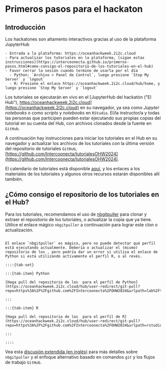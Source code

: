 # Primeros pasos para el hackaton

## Introducción

Los hackatones son altamento interactivos gracias al uso de la plataforma JupyterHub


```{admonition} Instrucciones para el uso de la plataforma JupyterHub
- Entrada a la plataforma: https://oceanhackweek.2i2c.cloud
- Para actualizar los tutoriales en la plataforma, [sigan estas instrucciones](https://intercoonecta.github.io/primeros-pasos.html#como-consigo-el-repositorio-de-los-tutoriales-en-el-hub)
- Favor cerrar la sesión cuando termine de usarla por el día
  - Python: `Archivo > Panel de Control`, luego presione `Stop My Server` y `logout`
  - R: Presione el enlace https://oceanhackweek.2i2c.cloud/hub/home, y luego presione `Stop My Server` y `logout`
```

Los tutoriales se ejecutarán en vivo en el [JupyterHub  del hackatón ("El Hub"), https://oceanhackweek.2i2c.cloud](https://oceanhackweek.2i2c.cloud) en su navegador, ya sea como _Jupyter notebooks_ o como _scripts_ y _notebooks_ en `RStudio`. El/la instructor/a y todas las personas que participen pueden estar ejecutando sus propias copias del tutorial en su cuenta del Hub, con archivos clonados desde la fuente en `GitHub`.

A continuación hay instrucciones para iniciar los tutoriales en el Hub en su navegador y actualizar los archivos de los tutoriales con la última versión del repositorio de tutoriales `GitHub`, [https://github.com/Intercoonecta/tutorialesOHW2024](https://github.com/Intercoonecta/tutorialesOHW2024).

El calendario de tutoriales está disponible [aquí](tutoriales), y los enlaces a los materiales de los tutoriales y algunos otros recursos estarán disponibles allí también.

## ¿Cómo consigo el repositorio de los tutoriales en el Hub?

Para los tutoriales, recomendamos el uso de [nbgitpuller](https://jupyterhub.github.io/nbgitpuller/) para clonar y extraer el repositorio de los tutoriales, o actualizar la copia que ya tiene. Utilice el enlace mágico `nbgitpuller` a continuación para lograr este clon o actualización.

```{admonition} Haga _pull_ del repositorio de los  usando la magía de nbgitpuller

El enlace `nbgitpuller` es mágico, pero no puede detectar qué perfil está ejecutando actualmente. Debería o actualizar el (mismo) repositorio de los , pero podría dar un error si utiliza el enlace de Python si está utilizando activamente el perfil R, o al revés.

::::{tab-set}

:::{tab-item} Python

[Haga pull del repositorio de los  para el perfil de Python](https://oceanhackweek.2i2c.cloud/hub/user-redirect/git-pull?repo=https%3A%2F%2Fgithub.com%2FIntercoonecta%2FOHW2024&urlpath=lab%2Ftree%2FOHW2024)

:::

:::{tab-item} R

[Haga pull del repositorio de los  para el perfil de R](https://oceanhackweek.2i2c.cloud/hub/user-redirect/git-pull?repo=https%3A%2F%2Fgithub.com%2FIntercoonecta%2FOHW2024&urlpath=rstudio)

:::

::::

```

Vea esta [discusión extendida (en inglés)](https://oceanhackweek.org/resources/prep/jupyterhub.html#how-do-i-get-the-tutorial-repository) para más detalles sobre `nbgitpuller` y el enfoque alternativo basado en comandos `git` y los flujos de trabajo `GitHub`.
